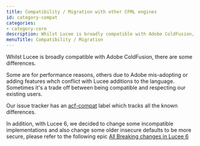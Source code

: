 ```yaml
---
title: Compatibility / Migration with other CFML engines
id: category-compat
categories:
- category-core
description: Whilst Lucee is broadly compatible with Adobe ColdFusion, there are some differences.
menuTitle: Compatibility / Migration
---
```


Whilst Lucee is broadly compatible with Adobe ColdFusion, there are some differences.

Some are for performance reasons, others due to Adobe mis-adopting or adding features whch conflict with Lucee additions to the language. Sometimes it's a trade off between being compatible and respecting our existing users.

Our issue tracker has an [acf-compat](https://luceeserver.atlassian.net/issues/?jql=labels%20%3D%20%22acf-compat%22)  label which tracks all the known differences.

In addition, with Lucee 6, we decided to change some incompatible implementations and also change some older insecure defaults to be more secure, please refer to the following epic [All Breaking changes in Lucee 6](https://luceeserver.atlassian.net/browse/LDEV-4534)
